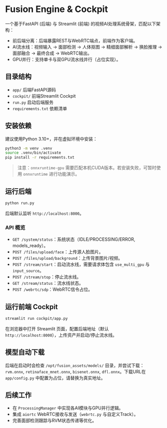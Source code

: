 # Fusion Engine & Cockpit

一个基于FastAPI (后端) 与 Streamlit (前端) 的视频AI处理系统骨架，匹配以下架构：

- 前后端分离：后端暴露REST与WebRTC端点，前端作为客户端。
- AI流水线：视频输入 → 面部检测 → 人体抠图 → 精细面部解析 → 换脸推理 → 面部融合 → 最终合成 → WebRTC输出。
- GPU并行：支持单卡与双GPU流水线并行（占位实现）。

## 目录结构

- `app/` 后端FastAPI源码
- `cockpit/` 前端Streamlit Cockpit
- `run.py` 启动后端服务
- `requirements.txt` 依赖清单

## 安装依赖

建议使用Python 3.10+，并在虚拟环境中安装：

```bash
python3 -m venv .venv
source .venv/bin/activate
pip install -r requirements.txt
```

> 注意：`onnxruntime-gpu` 需要匹配本机CUDA版本。若安装失败，可暂时使用 `onnxruntime` 进行功能演示。

## 运行后端

```bash
python run.py
```

后端默认监听 `http://localhost:8000`。

### API 概览

- `GET /system/status`：系统状态（IDLE/PROCESSING/ERROR, models_ready）。
- `POST /files/upload/face`：上传源人脸图片。
- `POST /files/upload/background`：上传背景图片/视频。
- `POST /stream/start`：启动流水线，需要请求体包含 `use_multi_gpu` 与 `input_source`。
- `POST /stream/stop`：停止流水线。
- `GET /stream/status`：流水线状态。
- `POST /webrtc/sdp`：WebRTC信令占位。

## 运行前端 Cockpit

```bash
streamlit run cockpit/app.py
```

在浏览器中打开 Streamlit 页面，配置后端地址（默认 `http://localhost:8000`），上传资产并启动/停止流水线。

## 模型自动下载

后端在启动时会检查 `/opt/fusion_assets/models/` 目录，并尝试下载：`rvm.onnx`, `retinaface_mnet.onnx`, `bisenet.onnx`, `dfl.onnx`。下载URL在 `app/config.py` 中配置为占位，请替换为真实地址。

## 后续工作

- 在 `ProcessingManager` 中实现各AI模块与GPU并行逻辑。
- 集成 `aiortc` WebRTC接收与发送（`webrtc.py` 与自定义Track）。
- 完善面部检测跟踪与RVM状态传递等优化。